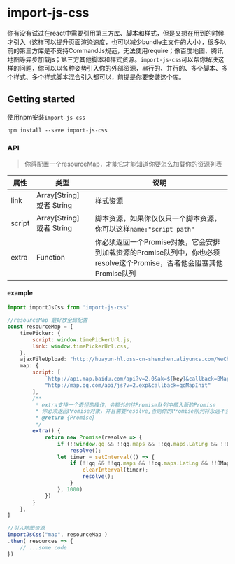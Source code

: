 # import-js-css
你有没有试过在react中需要引用第三方库、脚本和样式，但是又想在用到的时候才引入（这样可以提升页面渲染速度，也可以减少bundle主文件的大小），很多以前的第三方库是不支持CommandJs规范，无法使用require；像百度地图、腾讯地图等异步加载js；第三方其他脚本和样式资源。`import-js-css`可以帮你解决这样的问题，你可以以各种姿势引入你的外部资源，串行的、并行的、多个脚本、多个样式、多个样式脚本混合引入都可以，前提是你要安装这个库。

Getting started
---------------
使用npm安装`import-js-css`
```shell
npm install --save import-js-css
```

### API
> 你得配置一个resourceMap，才能它才能知道你要怎么加载你的资源列表

| 属性 | 类型 | 说明 |
|-------------|-----------------|----------------------------------------------------------------|
| link | Array[String] 或者 String | 样式资源 |
| script | Array[String] 或者 String | 脚本资源，如果你仅仅只一个脚本资源，你可以这样`name:"script path"` |
| extra | Function | 你必须返回一个Promise对象，它会安排到加载资源的Promise队列中，你也必须resolve这个Promise，否者他会阻塞其他Promise队列 |

#### example
```js
import importJsCss from 'import-js-css'

//resourceMap 最好放全局配置
const resourceMap = [
	timePicker: {
        script: window.timePickerUrl.js,
        link: window.timePickerUrl.css,
    },
	ajaxFileUpload: "http://huayun-hl.oss-cn-shenzhen.aliyuncs.com/WeChat/vendors/ajaxfileupload.js",
	map: {
        script: [
        	`http://api.map.baidu.com/api?v=2.0&ak=${key}&callback=BMapInit`, 
        	"http://map.qq.com/api/js?v=2.exp&callback=qqMapInit"
        ],
        /**
         * extra支持一个奇怪的操作，会额外的往Promise队列中插入新的Promise
         * 你必须返回Promise对象，并且需要resolve,否则你的Promise队列将永远不会resolve
         * @return {Promise} 
         */
        extra() {
            return new Promise(resolve => {
                if (!!window.qq && !!qq.maps && !!qq.maps.LatLng && !!BMap)
                    resolve();
                let timer = setInterval(() => {
                    if (!!qq && !!qq.maps && !!qq.maps.LatLng && !!BMap) {
                        clearInterval(timer);
                        resolve();
                    }
                }, 1000)
            })
        }
    },
]

//引入地图资源
importJsCss("map", resourceMap )
.then( resources => {
	// ...some code
})
```
